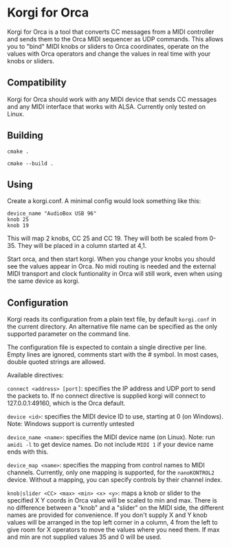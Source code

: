 # Korgi for Orca

Korgi for Orca is a tool that converts CC messages from a MIDI controller and sends them to the Orca MIDI sequencer as UDP commands. This allows you to "bind" MIDI knobs or sliders to Orca coordinates, operate on the values with Orca operators and change the values in real time with your knobs or sliders.

## Compatibility

Korgi for Orca should work with any MIDI device that sends CC messages and any MIDI interface that works with ALSA. Currently only tested on Linux. 

## Building

`cmake .`

`cmake --build .`

## Using

Create a korgi.conf. A minimal config would look something like this:

```
device_name "AudioBox USB 96"
knob 25
knob 19
```

This will map 2 knobs, CC 25 and CC 19. They will both be scaled from 0-35. They will be placed in a column started at 4,1. 

Start orca, and then start korgi. When you change your knobs you should see the values appear in Orca. No midi routing is needed and the external MIDI transport and clock funtionality in Orca will still work, even when using the same device as korgi.


## Configuration

Korgi reads its configuration from a plain text file, by default `korgi.conf` in the current directory. An alternative file name can be specified as the only supported parameter on the command line.

The configuration file is expected to contain a single directive per line. Empty lines are ignored, comments start with the # symbol. In most cases, double quoted strings are allowed.

Available directives:

`connect <address> [port]`: specifies the IP address and UDP port to send the packets to. If no connect directive is supplied korgi will connect to 127.0.0.1:49160, which is the Orca default.

`device <id>`: specifies the MIDI device ID to use, starting at 0 (on Windows). Note: Windows support is currently untested

`device_name <name>`: specifies the MIDI device name (on Linux). Note: run `amidi -l` to get device names. Do not include `MIDI 1` if your device name ends with this. 

`device_map <name>`: specifies the mapping from control names to MIDI channels. Currently, only one mapping is supported, for the `nanoKONTROL2` device. Without a mapping, you can specify controls by their channel index.

`knob|slider <CC> <max> <min> <x> <y>`: maps a knob or slider to the specified X Y coords in Orca value will be scaled to min and max. There is no difference between a "knob" and a "slider" on the MIDI side, the different names are provided for convenience. If you don't supply X and Y knob values will be arranged in the top left corner in a column, 4 from the left to give room for X operators to move the values where you need them. If max and min are not supplied values 35 and 0 will be used. 
